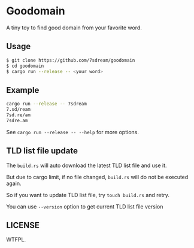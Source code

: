 # Goodomain

A tiny toy to find good domain from your favorite word.

## Usage

```bash
$ git clone https://github.com/7sdream/goodomain
$ cd goodomain
$ cargo run --release -- <your word>
```

## Example

```bash
cargo run --release -- 7sdream
7.sd/ream
7sd.re/am
7sdre.am
```

See `cargo run --release -- --help` for more options.

## TLD list file update

The `build.rs` will auto download the latest TLD list file and use it.

But due to cargo limit, if no file changed, `build.rs` will do not be executed again.

So if you want to update TLD list file, try `touch build.rs` and retry.

You can use `--version` option to get current TLD list file version

## LICENSE

WTFPL.
